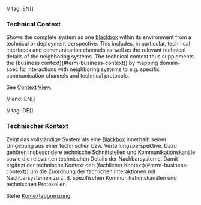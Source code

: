 // tag::EN[]
### Technical Context

Shows the complete system as one [blackbox](#term-blackbox) within its environment from a technical or deployment perspective. 
This includes, in particular, technical interfaces and communication channels as well as the relevant technical details of the neighboring systems.
The technical context thus supplements the (business context)(#term-business-context)) by mapping domain-specific interactions with neighboring systems to e.g. specific communication channels and technical protocols.

See [Context View](#term-context-view).


// end::EN[]

// tag::DE[]
### Technischer Kontext

Zeigt das vollständige System als eine [Blackbox](#term-blackbox) innerhalb seiner Umgebung aus einer technischen bzw. Verteilungsperspektive.
Dazu gehören insbesondere technische Schnittstellen und Kommunikationskanäle sowie die relevanten technischen Details der Nachbarsysteme.
Damit ergänzt der technische Kontext den (fachlicher Kontext)(#term-business-context)) um die Zuordnung der fachlichen Interaktionen mit Nachbarsystemen zu z. B. spezifischen Kommunikationskanälen und technischen Protokollen.

Siehe [Kontextabgrenzung](#term-context-view).

